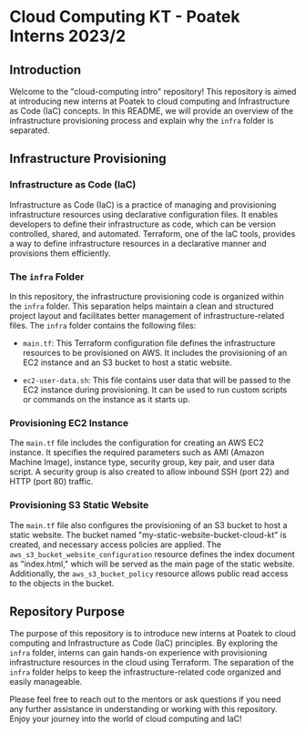 # Cloud Computing KT - Poatek Interns 2023/2

## Introduction
Welcome to the "cloud-computing intro" repository! This repository is aimed at introducing new interns at Poatek to cloud computing and Infrastructure as Code (IaC) concepts. In this README, we will provide an overview of the infrastructure provisioning process and explain why the `infra` folder is separated.

## Infrastructure Provisioning

### Infrastructure as Code (IaC)
Infrastructure as Code (IaC) is a practice of managing and provisioning infrastructure resources using declarative configuration files. It enables developers to define their infrastructure as code, which can be version controlled, shared, and automated. Terraform, one of the IaC tools, provides a way to define infrastructure resources in a declarative manner and provisions them efficiently.

### The `infra` Folder
In this repository, the infrastructure provisioning code is organized within the `infra` folder. This separation helps maintain a clean and structured project layout and facilitates better management of infrastructure-related files. The `infra` folder contains the following files:

- `main.tf`: This Terraform configuration file defines the infrastructure resources to be provisioned on AWS. It includes the provisioning of an EC2 instance and an S3 bucket to host a static website.
  
- `ec2-user-data.sh`: This file contains user data that will be passed to the EC2 instance during provisioning. It can be used to run custom scripts or commands on the instance as it starts up.
  
### Provisioning EC2 Instance
The `main.tf` file includes the configuration for creating an AWS EC2 instance. It specifies the required parameters such as AMI (Amazon Machine Image), instance type, security group, key pair, and user data script. A security group is also created to allow inbound SSH (port 22) and HTTP (port 80) traffic.

### Provisioning S3 Static Website
The `main.tf` file also configures the provisioning of an S3 bucket to host a static website. The bucket named "my-static-website-bucket-cloud-kt" is created, and necessary access policies are applied. The `aws_s3_bucket_website_configuration` resource defines the index document as "index.html," which will be served as the main page of the static website. Additionally, the `aws_s3_bucket_policy` resource allows public read access to the objects in the bucket.

## Repository Purpose
The purpose of this repository is to introduce new interns at Poatek to cloud computing and Infrastructure as Code (IaC) principles. By exploring the `infra` folder, interns can gain hands-on experience with provisioning infrastructure resources in the cloud using Terraform. The separation of the `infra` folder helps to keep the infrastructure-related code organized and easily manageable.

Please feel free to reach out to the mentors or ask questions if you need any further assistance in understanding or working with this repository. Enjoy your journey into the world of cloud computing and IaC!